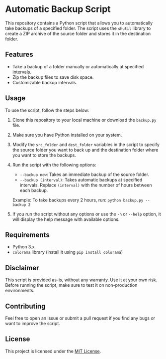 # Automatic Backup Script

This repository contains a Python script that allows you to automatically take backups of a specified folder. The script uses the `shutil` library to create a ZIP archive of the source folder and stores it in the destination folder.

## Features

- Take a backup of a folder manually or automatically at specified intervals.
- Zip the backup files to save disk space.
- Customizable backup intervals.

## Usage

To use the script, follow the steps below:

1. Clone this repository to your local machine or download the `backup.py` file.

2. Make sure you have Python installed on your system.

3. Modify the `src_folder` and `dest_folder` variables in the script to specify the source folder you want to back up and the destination folder where you want to store the backups.

4. Run the script with the following options:

   - `--backup now`: Takes an immediate backup of the source folder.
   - `--backup (interval)`: Takes automatic backups at specified intervals. Replace `(interval)` with the number of hours between each backup.

   Example: To take backups every 2 hours, run: `python backup.py --backup 2`

5. If you run the script without any options or use the `-h` or `--help` option, it will display the help message with available options.

## Requirements

- Python 3.x
- `colorama` library (install it using `pip install colorama`)

## Disclaimer

This script is provided as-is, without any warranty. Use it at your own risk. Before running the script, make sure to test it on non-production environments.

## Contributing

Feel free to open an issue or submit a pull request if you find any bugs or want to improve the script.

## License

This project is licensed under the [MIT License](LICENSE).
